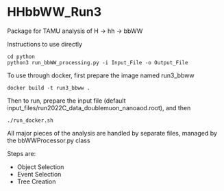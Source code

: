 # HHbbWW_Run3

Package for TAMU analysis of H -> hh -> bbWW

Instructions to use directly
```
cd python
python3 run_bbWW_processing.py -i Input_File -o Output_File
```
To use through docker, first prepare the image named run3_bbww
```
docker build -t run3_bbww .
```

Then to run, prepare the input file (default input_files/run2022C_data_doublemuon_nanoaod.root), and then
```
./run_docker.sh
```


All major pieces of the analysis are handled by separate files, managed by the bbWWProcessor.py class

Steps are:
- Object Selection
- Event Selection
- Tree Creation
